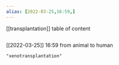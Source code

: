 ```yaml
---
alias: [2022-03-25,16:59,]
---
```

[[transplantation]]
table of content
```toc
```

[[2022-03-25]] 16:59
from animal to human
```query
"xenotransplantation"
```